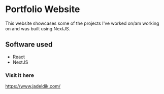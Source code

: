 # Portfolio Website
This website showcases some of the projects I've worked on/am working on and was built using NextJS.



## Software used

- React
- NextJS

### Visit it here
https://www.jadeldik.com/
